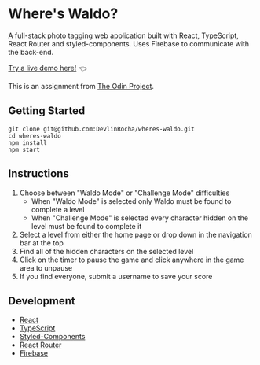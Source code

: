 # Where's Waldo?

A full-stack photo tagging web application built with React, TypeScript, React Router and styled-components. Uses Firebase to communicate with the back-end.

[Try a live demo here!](https://devlinrocha.github.io/wheres-waldo/) 👈

This is an assignment from [The Odin Project](https://www.theodinproject.com/).

## Getting Started

```
git clone git@github.com:DevlinRocha/wheres-waldo.git
cd wheres-waldo
npm install
npm start
```

## Instructions

1. Choose between "Waldo Mode" or "Challenge Mode" difficulties
    - When "Waldo Mode" is selected only Waldo must be found to complete a level
    - When "Challenge Mode" is selected every character hidden on the level must be found to complete it
3. Select a level from either the home page or drop down in the navigation bar at the top
4. Find all of the hidden characters on the selected level
5. Click on the timer to pause the game and click anywhere in the game area to unpause
6. If you find everyone, submit a username to save your score

## Development

- [React](https://reactjs.org/)
- [TypeScript](https://www.typescriptlang.org/)
- [Styled-Components](https://styled-components.com/)
- [React Router](https://reactrouter.com/)
- [Firebase](https://firebase.google.com/)
